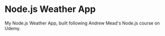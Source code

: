 # Node.js Weather App

My Node.js Weather App, built following Andrew Mead's Node.js course on Udemy.
